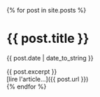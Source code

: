 ---
---

{% for post in site.posts %}
<div>

<div>
<h1>{{ post.title }}</h1>
<p><time>{{ post.date | date_to_string }}</time></p>
</div>

<div>
{{ post.excerpt }}
</div>

<div markdown="1">
[lire l'article...]({{ post.url }})
</div>

</div>
{% endfor %}
